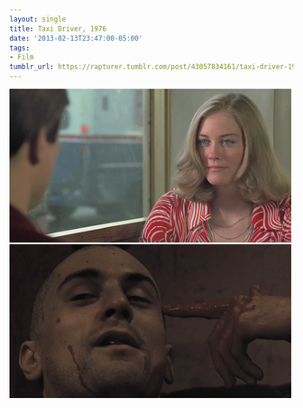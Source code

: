 ```yaml
---
layout: single
title: Taxi Driver, 1976
date: '2013-02-13T23:47:00-05:00'
tags:
- Film
tumblr_url: https://rapturer.tumblr.com/post/43057834161/taxi-driver-1976
---
```

![](/assets/img/tumblr_inline_mi71gxyvsh1qz4rgp.png) ![](/assets/img/tumblr_inline_mi71cyphnb1qz4rgp.png)


